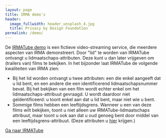 ```yaml
---
layout: page
title: IRMA demo's
header:
  image_fullwidth: header_unsplash_4.jpg
  title: Privacy by Design Foundation
permalink: /demo/
---
```

De [IRMATube demo](/demo/irmaTube) is een fictieve video-streaming service, die meerdere aspecten
van IRMA demonstreert. Door "lid" te worden van IRMATube ontvangt u
lidmaatschaps-attributen. Deze kunt u dan later vrijgeven om (trailers van)
films te bekijken. In het bijzonder laat IRMATube de volgende kwaliteiten van
IRMA zien:

* Bij het lid worden ontvangt u twee attributen: een die enkel aangeeft dat u lid
  bent, en een andere die een identificerend lidmaatschapsnummer bevat. Bij het
  bekijken van een film wordt echter enkel om het lidmaatschaps-attribuut gevraagd.
  U wordt daardoor niet geïdentificeerd: u toont enkel aan dat u lid bent, maar
  niet wie u bent.
* Sommige films hebben een leeftijdsgrens. Wanneer u een van deze films wilt
  bekijken, toont u niet alleen uw IRMATube-lidmaatschaps attribuut, maar toont
  u ook aan dat u oud genoeg bent door middel van een leeftijdsgrens-attribuut.
  (Deze attributen u [hier](/uitgifte/idin) krijgen.)

<a class="button" href="/demo/irmaTube">Ga naar IRMATube</a>
